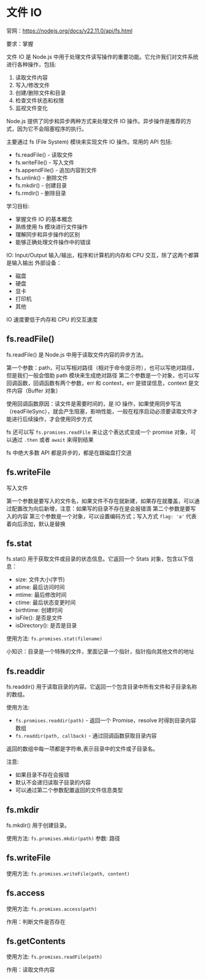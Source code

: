 # 文件 IO

官网：https://nodejs.org/docs/v22.11.0/api/fs.html

要求：掌握

文件 IO 是 Node.js 中用于处理文件读写操作的重要功能。它允许我们对文件系统进行各种操作，包括:

1. 读取文件内容
2. 写入/修改文件
3. 创建/删除文件和目录
4. 检查文件状态和权限
5. 监视文件变化

Node.js 提供了同步和异步两种方式来处理文件 IO 操作。异步操作是推荐的方式，因为它不会阻塞程序的执行。

主要通过 fs (File System) 模块来实现文件 IO 操作。常用的 API 包括:

- fs.readFile() - 读取文件
- fs.writeFile() - 写入文件
- fs.appendFile() - 追加内容到文件
- fs.unlink() - 删除文件
- fs.mkdir() - 创建目录
- fs.rmdir() - 删除目录

学习目标:

- 掌握文件 IO 的基本概念
- 熟练使用 fs 模块进行文件操作
- 理解同步和异步操作的区别
- 能够正确处理文件操作中的错误

IO: Input/Output 输入/输出，程序和计算机的内存和 CPU 交互，除了这两个都算是输入输出
外部设备：

- 磁盘
- 硬盘
- 显卡
- 打印机
- 其他

IO 速度要低于内存和 CPU 的交互速度

## fs.readFile()

fs.readFile() 是 Node.js 中用于读取文件内容的异步方法。

第一个参数：path，可以写相对路径（相对于命令提示符），也可以写绝对路径，但是我们一般会借助 path 模块来生成绝对路径
第二个参数是一个对象，也可以写回调函数，回调函数有两个参数，err 和 context，err 是错误信息，context 是文件内容（Buffer 对象）

使用回调函数原因：读文件是需要时间的，是 IO 操作，如果使用同步写法（readFileSync），就会产生阻塞，影响性能，一般在程序启动必须要读取文件才能进行后续操作，才会使用同步方式

fs 还可以写 `fs.promises.readFile` 来让这个表达式变成一个 promise 对象，可以通过 `.then` 或者 `await` 来得到结果

fs 中绝大多数 API 都是异步的，都是在跟磁盘打交道

## fs.writeFile

写入文件

第一个参数是要写入的文件名，如果文件不存在就新建，如果存在就覆盖，可以通过配置改为向后新增，注意：如果写的目录不存在是会报错滴
第二个参数是要写入的内容
第三个参数是一个对象，可以设置编码方式；写入方式 `flag: 'a'` 代表着向后添加，默认是替换

## fs.stat

fs.stat() 用于获取文件或目录的状态信息。它返回一个 Stats 对象，包含以下信息：

- size: 文件大小(字节)
- atime: 最后访问时间
- mtime: 最后修改时间
- ctime: 最后状态变更时间
- birthtime: 创建时间
- isFile(): 是否是文件
- isDirectory(): 是否是目录

使用方法: `fs.promises.stat(filename)`

小知识：目录是一个特殊的文件，里面记录一个指针，指针指向其他文件的地址

## fs.readdir

fs.readdir() 用于读取目录的内容。它返回一个包含目录中所有文件和子目录名称的数组。

使用方法:

- `fs.promises.readdir(path)` - 返回一个 Promise，resolve 时得到目录内容数组
- `fs.readdir(path, callback)` - 通过回调函数获取目录内容

返回的数组中每一项都是字符串,表示目录中的文件或子目录名。

注意:

- 如果目录不存在会报错
- 默认不会递归读取子目录的内容
- 可以通过第二个参数配置返回的文件信息类型

## fs.mkdir

fs.mkdir() 用于创建目录。

使用方法: `fs.promises.mkdir(path)`
参数: 路径

## fs.writeFile

使用方法: `fs.promises.writeFile(path, content)`

## fs.access

使用方法: `fs.promises.access(path)`

作用：判断文件是否存在

## fs.getContents

使用方法: `fs.promises.readFile(path)`

作用：读取文件内容
